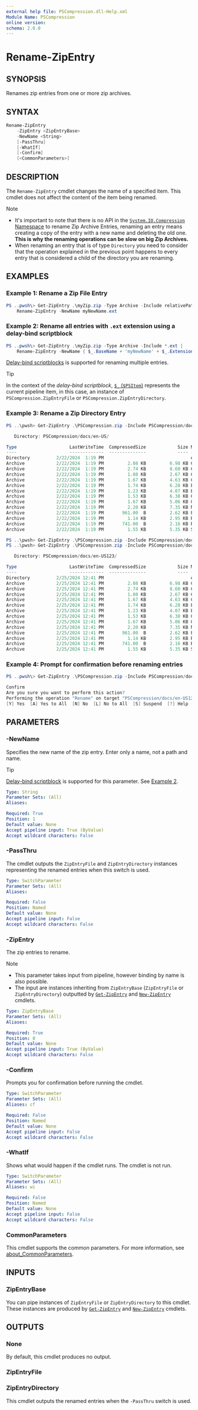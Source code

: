 ```yaml
---
external help file: PSCompression.dll-Help.xml
Module Name: PSCompression
online version:
schema: 2.0.0
---
```


# Rename-ZipEntry

## SYNOPSIS

Renames zip entries from one or more zip archives.

## SYNTAX

```powershell
Rename-ZipEntry
    -ZipEntry <ZipEntryBase>
    -NewName <String>
    [-PassThru]
    [-WhatIf]
    [-Confirm]
    [<CommonParameters>]
```

## DESCRIPTION

The `Rename-ZipEntry` cmdlet changes the name of a specified item.
This cmdlet does not affect the content of the item being renamed.

> [!NOTE]
>
> - It's important to note that there is no API in the
[`System.IO.Compression` Namespace](https://learn.microsoft.com/en-us/dotnet/api/system.io.compression) to rename Zip
Archive Entries, renaming an entry means creating a copy of the entry with a new name and deleting the old one.
__This is why the renaming operations can be slow on big Zip Archives.__
> - When renaming an entry that is of type `Directory` you need to consider that the operation explained in the previous
point happens to every entry that is considered a child of the directory you are renaming.

## EXAMPLES

### Example 1: Rename a Zip File Entry

```powershell
PS ..pwsh\> Get-ZipEntry .\myZip.zip -Type Archive -Include relativePath/to/myEntryToRename.ext |
    Rename-ZipEntry -NewName myNewName.ext
```

### Example 2: Rename all entries with `.ext` extension using a delay-bind scriptblock

```powershell
PS ..pwsh\> Get-ZipEntry .\myZip.zip -Type Archive -Include *.ext |
    Rename-ZipEntry -NewName { $_.BaseName + 'myNewName' + $_.Extension }
```

[Delay-bind scriptblocks](https://learn.microsoft.com/en-us/powershell/module/microsoft.powershell.core/about/about_script_blocks?view=powershell-7.4#using-delay-bind-script-blocks-with-parameters) is supported for renaming multiple entries.

> [!TIP]
> In the context of the _delay-bind scriptblock_, [`$_` (`$PSItem`)](https://learn.microsoft.com/en-us/powershell/module/microsoft.powershell.core/about/about_psitem?view=powershell-7.4) represents the current pipeline item, in this case, an instance of `PSCompression.ZipEntryFile` or `PSCompression.ZipEntryDirectory`.

### Example 3: Rename a Zip Directory Entry

```powershell
PS ..\pwsh> Get-ZipEntry .\PSCompression.zip -Include PSCompression/docs/en-US/*

   Directory: PSCompression/docs/en-US/

Type                    LastWriteTime  CompressedSize            Size Name
----                    -------------  --------------            ---- ----
Directory          2/22/2024  1:19 PM                                 en-US
Archive            2/22/2024  1:19 PM         2.08 KB         6.98 KB Compress-GzipArchive.md
Archive            2/22/2024  1:19 PM         2.74 KB         8.60 KB Compress-ZipArchive.md
Archive            2/22/2024  1:19 PM         1.08 KB         2.67 KB ConvertFrom-GzipString.md
Archive            2/22/2024  1:19 PM         1.67 KB         4.63 KB ConvertTo-GzipString.md
Archive            2/22/2024  1:19 PM         1.74 KB         6.28 KB Expand-GzipArchive.md
Archive            2/22/2024  1:19 PM         1.23 KB         4.07 KB Expand-ZipEntry.md
Archive            2/22/2024  1:19 PM         1.53 KB         6.38 KB Get-ZipEntry.md
Archive            2/22/2024  1:19 PM         1.67 KB         5.06 KB Get-ZipEntryContent.md
Archive            2/22/2024  1:19 PM         2.20 KB         7.35 KB New-ZipEntry.md
Archive            2/22/2024  1:19 PM       961.00  B         2.62 KB PSCompression.md
Archive            2/22/2024  1:19 PM         1.14 KB         2.95 KB Remove-ZipEntry.md
Archive            2/22/2024  1:19 PM       741.00  B         2.16 KB Rename-ZipEntry.md
Archive            2/22/2024  1:19 PM         1.55 KB         5.35 KB Set-ZipEntryContent.md

PS ..\pwsh> Get-ZipEntry .\PSCompression.zip -Include PSCompression/docs/en-US/ | Rename-ZipEntry -NewName 'en-US123'
PS ..\pwsh> Get-ZipEntry .\PSCompression.zip -Include PSCompression/docs/en-US123/*

   Directory: PSCompression/docs/en-US123/

Type                    LastWriteTime  CompressedSize            Size Name
----                    -------------  --------------            ---- ----
Directory          2/25/2024 12:41 PM                                 en-US123
Archive            2/25/2024 12:41 PM         2.08 KB         6.98 KB Compress-GzipArchive.md
Archive            2/25/2024 12:41 PM         2.74 KB         8.60 KB Compress-ZipArchive.md
Archive            2/25/2024 12:41 PM         1.08 KB         2.67 KB ConvertFrom-GzipString.md
Archive            2/25/2024 12:41 PM         1.67 KB         4.63 KB ConvertTo-GzipString.md
Archive            2/25/2024 12:41 PM         1.74 KB         6.28 KB Expand-GzipArchive.md
Archive            2/25/2024 12:41 PM         1.23 KB         4.07 KB Expand-ZipEntry.md
Archive            2/25/2024 12:41 PM         1.53 KB         6.38 KB Get-ZipEntry.md
Archive            2/25/2024 12:41 PM         1.67 KB         5.06 KB Get-ZipEntryContent.md
Archive            2/25/2024 12:41 PM         2.20 KB         7.35 KB New-ZipEntry.md
Archive            2/25/2024 12:41 PM       961.00  B         2.62 KB PSCompression.md
Archive            2/25/2024 12:41 PM         1.14 KB         2.95 KB Remove-ZipEntry.md
Archive            2/25/2024 12:41 PM       741.00  B         2.16 KB Rename-ZipEntry.md
Archive            2/25/2024 12:41 PM         1.55 KB         5.35 KB Set-ZipEntryContent.md
```

### Example 4: Prompt for confirmation before renaming entries

```powershell
PS ..pwsh\> Get-ZipEntry .\PSCompression.zip -Include PSCompression/docs/en-US123/ | Rename-ZipEntry -NewName 'Test' -Confirm

Confirm
Are you sure you want to perform this action?
Performing the operation "Rename" on target "PSCompression/docs/en-US123/".
[Y] Yes  [A] Yes to All  [N] No  [L] No to All  [S] Suspend  [?] Help (default is "Y"):
```

## PARAMETERS

### -NewName

Specifies the new name of the zip entry. Enter only a name, not a path and name.

> [!TIP]
> [Delay-bind scriptblock](https://learn.microsoft.com/en-us/powershell/module/microsoft.powershell.core/about/about_script_blocks?view=powershell-7.4#using-delay-bind-script-blocks-with-parameters) is supported for this parameter. See [Example 2](./Rename-ZipEntry.md#example-2-rename-all-entries-with-ext-extension-using-a-delay-bind-scriptblock).

```yaml
Type: String
Parameter Sets: (All)
Aliases:

Required: True
Position: 1
Default value: None
Accept pipeline input: True (ByValue)
Accept wildcard characters: False
```

### -PassThru

The cmdlet outputs the `ZipEntryFile` and `ZipEntryDirectory` instances representing the renamed entries when this switch is used.

```yaml
Type: SwitchParameter
Parameter Sets: (All)
Aliases:

Required: False
Position: Named
Default value: None
Accept pipeline input: False
Accept wildcard characters: False
```

### -ZipEntry

The zip entries to rename.

> [!NOTE]
>
> - This parameter takes input from pipeline, however binding by name is also possible.
> - The input are instances inheriting from `ZipEntryBase` (`ZipEntryFile` or `ZipEntryDirectory`) outputted by [`Get-ZipEntry`](Get-ZipEntry.md) and [`New-ZipEntry`](New-ZipEntry.md) cmdlets.

```yaml
Type: ZipEntryBase
Parameter Sets: (All)
Aliases:

Required: True
Position: 0
Default value: None
Accept pipeline input: True (ByValue)
Accept wildcard characters: False
```

### -Confirm

Prompts you for confirmation before running the cmdlet.

```yaml
Type: SwitchParameter
Parameter Sets: (All)
Aliases: cf

Required: False
Position: Named
Default value: None
Accept pipeline input: False
Accept wildcard characters: False
```

### -WhatIf

Shows what would happen if the cmdlet runs.
The cmdlet is not run.

```yaml
Type: SwitchParameter
Parameter Sets: (All)
Aliases: wi

Required: False
Position: Named
Default value: None
Accept pipeline input: False
Accept wildcard characters: False
```

### CommonParameters

This cmdlet supports the common parameters. For more information, see [about_CommonParameters](http://go.microsoft.com/fwlink/?LinkID=113216).

## INPUTS

### ZipEntryBase

You can pipe instances of `ZipEntryFile` or `ZipEntryDirectory` to this cmdlet. These instances are produced by [`Get-ZipEntry`](Get-ZipEntry.md) and [`New-ZipEntry`](New-ZipEntry.md) cmdlets.

## OUTPUTS

### None

By default, this cmdlet produces no output.

### ZipEntryFile

### ZipEntryDirectory

This cmdlet outputs the renamed entries when the `-PassThru` switch is used.
